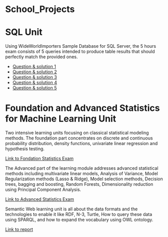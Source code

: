 # School_Projects

# SQL Unit
Using WideWorldImporters Sample Database for SQL Server, the 5 hours exam consists of 5 queries intended to produce table results that should perfectly match the provided ones. 

* [Question & solution 1](https://github.com/JLBT10/School_Projects/blob/main/SQL%20EXAM%20-%20Jean-Luc%20BOA%20THIEMELE%20/QUESTION%201.txt)
* [Question & solution 2](https://github.com/JLBT10/School_Projects/blob/main/SQL%20EXAM%20-%20Jean-Luc%20BOA%20THIEMELE%20/QUESTION%202.txt)
* [Question & solution 3](https://github.com/JLBT10/School_Projects/blob/main/SQL%20EXAM%20-%20Jean-Luc%20BOA%20THIEMELE%20/QUESTION%203.txt)
* [Question & solution 4](https://github.com/JLBT10/School_Projects/blob/main/SQL%20EXAM%20-%20Jean-Luc%20BOA%20THIEMELE%20/QUESTION%204.txt)
* [Question & solution 5](https://github.com/JLBT10/School_Projects/blob/main/SQL%20EXAM%20-%20Jean-Luc%20BOA%20THIEMELE%20/QUESTION%205.txt)

# Foundation and Advanced Statistics for Machine Learning Unit

Two intensive learning units focusing on classical statistical modeling methods. The foundation part concentrates on discrete and continuous probability distribution, density functions, univariate linear regression and hypothesis testing.

[Link to Fondation Statistics Exam](https://github.com/JLBT10/School_Projects/blob/main/FSML%20EXAM.pdf)

The Advanced part of the learning module addresses advanced statistical methods including multivariate linear models, Analysis of Variance, Model Regularization methods (Lasso & Ridge), Model selection methods, Decision trees, bagging and boosting, Random Forests, Dimensionality reduction using Principal Component Analysis.

[Link to Advanced Statistics Exam](https://github.com/JLBT10/School_Projects/blob/main/ASML%20EXAM.pdf)


Semantic Web learning unit is all about the data formats and the technologies to enable it like RDF, N-3, Turtle, How to query these data using SPARQL, and how to expand the vocabulary using OWL ontology.

[Link to report]()
